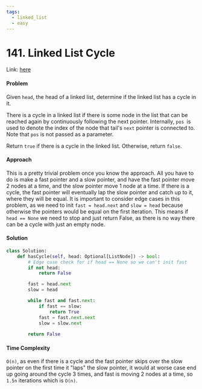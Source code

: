 ```yaml
---
tags:
  - linked_list
  - easy
---
```

# 141. Linked List Cycle

Link: [here](https://leetcode.com/problems/linked-list-cycle/description/)
#### Problem
Given `head`, the head of a linked list, determine if the linked list has a cycle in it.

There is a cycle in a linked list if there is some node in the list that can be reached again by continuously following the next pointer. Internally, `pos `is used to denote the index of the node that tail's `next` pointer is connected to. Note that `pos` is not passed as a parameter.

Return `true` if there is a cycle in the linked list. Otherwise, return `false`.

#### Approach
This is a pretty trivial problem once you know the approach. All you have to do is make a fast pointer and a slow pointer, and have the fast pointer move 2 nodes at a time, and the slow pointer move 1 node at a time. If there is a cycle, the fast pointer will eventually lap the slow pointer and catch up to it, where they will be equal. 
It is important to consider edge cases in this problem, as we need to init `fast = head.next` and `slow = head` because otherwise the pointers would be equal on the first iteration. This means if `head == None` we need to stop and just return False, as there is no way there can be a cycle with just an empty node. 

#### Solution
```python 
class Solution:
    def hasCycle(self, head: Optional[ListNode]) -> bool:
        # Edge case check for if head == None so we can't init fast
        if not head:
            return False

        fast = head.next
        slow = head

        while fast and fast.next:
            if fast == slow:
                return True
            fast = fast.next.next
            slow = slow.next
        
        return False
```

#### Time Complexity
`O(n)`, as even if there is a cycle and the fast pointer skips over the slow pointer on the first time it "laps" the slow pointer, it would at worse case end up going around the cycle 3 times, and fast is moving 2 nodes at a time, so `1.5n` iterations which is `O(n)`.